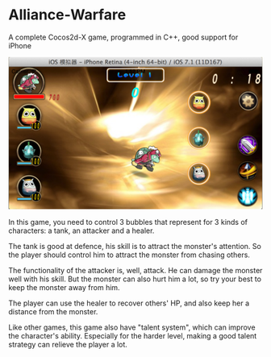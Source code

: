 Alliance-Warfare
================
A complete Cocos2d-X game, programmed in C++, good support for iPhone

![image](https://github.com/DustinJia/Alliance-Warfare/raw/master/snapshot/screenshot.png)


In this game, you need to control 3 bubbles that represent for 3 kinds of characters: a tank, an attacker and a healer.

The tank is good at defence, his skill is to attract the monster's attention. So the player should control him to attract the monster 
from chasing others. 

The functionality of the attacker is, well, attack. He can damage the monster well with his skill. But the monster can 
also hurt him a lot, so try your best to keep the monster away from him. 

The player can use the healer to recover others' HP, and also keep her a distance from the monster.

Like other games, this game also have "talent system", which can improve the character's ability. 
Especially for the harder level, making a good talent strategy can relieve the player a lot.
